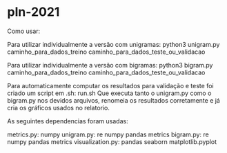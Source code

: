 # pln-2021

Como usar:

Para utilizar individualmente a versão com unigramas:
python3 unigram.py caminho_para_dados_treino caminho_para_dados_teste_ou_validacao

Para utilizar individualmente a versão com bigramas:
python3 bigram.py caminho_para_dados_treino caminho_para_dados_teste_ou_validacao

Para automaticamente computar os resultados para validação e teste foi criado um script em .sh: run.sh
Que executa tanto o unigram.py como o bigram.py nos devidos arquivos, renomeia os resultados corretamente e já cria os gráficos usados no relatorio.

As seguintes dependencias foram usadas:

metrics.py: numpy
unigram.py: re numpy pandas metrics
bigram.py: re numpy pandas metrics
visualization.py: pandas seaborn matplotlib.pyplot
